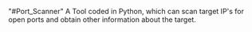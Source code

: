 "#Port_Scanner" 
A Tool coded in Python, which can scan target IP's for open ports and obtain other information about the target.
